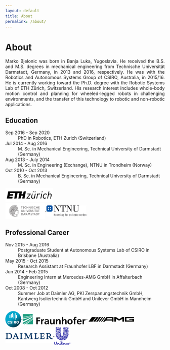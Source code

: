 ```yaml
---
layout: default
title: About
permalink: /about/
---
```


# About

<p style="text-align:justify">
Marko Bjelonic was born in Banja Luka, Yugoslavia. He received the B.S. and M.S. degrees in mechanical engineering from Technische Universität Darmstadt, Germany, in 2013 and 2016, respectively. He was with the Robotics and Autonomous Systems Group of CSIRO, Australia, in 2015/16. He is currently working toward the Ph.D. degree with the Robotic Systems Lab of ETH Zürich, Switzerland. His research interest includes whole-body motion control and planning for wheeled-legged robots in challenging environments, and the transfer of this technology to robotic and non-robotic applications.
</p>

## Education

<dl>
 <dt>Sep 2016 - Sep 2020</dt>
 <dd>PhD in Robotics, ETH Zurich (Switzerland)</dd>
 <dt>Jul 2014 - Aug 2016</dt>
 <dd>M. Sc. in Mechanical Engineering, Technical University of Darmstadt (Germany)</dd>
 <dt>Aug 2013 - July 2014</dt>
 <dd>M. Sc. in Engineering (Exchange), NTNU in Trondheim (Norway)</dd>
 <dt>Oct 2010 - Oct 2013</dt>
 <dd>B. Sc. in Mechanical Engineering, Technical University of Darmstadt (Germany)</dd>
</dl>

<a target="_blank" href="http://www.ethz.ch" title="ETH Zurich">
  <img src="/images/ethzurich.png" style="width: 30%">
</a>
<br>
<a target="_blank" href="https://www.tu-darmstadt.de/index.en.jsp" title="TU Darmstadt">
  <img src="/images/tudarmstadt.png" style="width: 25%" align="middle">
</a>
<a target="_blank" href="https://www.ntnu.edu/" title="NTNU">
  <img src="/images/ntnu.png" style="width: 25%" align="middle">
</a>

## Professional Career

<dl>
 <dt>Nov 2015 - Aug 2016</dt>
 <dd>Postgraduate Student at Autonomous Systems Lab of CSIRO in Brisbane (Australia)</dd>
 <dt>May 2015 - Oct 2015</dt>
 <dd>Research Assistant at Fraunhofer LBF in Darmstadt (Germany)</dd>
 <dt>Jun 2014 - Feb 2015</dt>
 <dd>Engineering Intern at Mercedes-AMG GmbH in Affalterbach (Germany)</dd>
 <dt>Oct 2008 - Oct 2012</dt>
 <dd>Summer Job at Daimler AG, PKI Zerspanungstechnik GmbH, Kantwerg Isoliertechnik GmbH and Unilever GmbH in Mannheim (Germany)</dd>
</dl>

<a target="_blank" href="https://www.csiro.au/" title="CSIRO">
  <img src="/images/csiro.png" style="width: 10%" align="middle">
</a>
<a target="_blank" href="https://www.lbf.fraunhofer.de/en.html" title="Fraunhofer LBF">
  <img src="/images/fraunhofer.png" style="width: 40%" align="middle">
</a>
<a target="_blank" href="https://www.mercedes-amg.com/en.html" title="Mercedes AMG">
  <img src="/images/amg.png" style="width: 30%" align="middle">
</a>
<a target="_blank" href="https://www.daimler.com/en/" title="Daimler AG">
  <img src="/images/daimler.png" style="width: 30%" align="middle">
</a>
<a target="_blank" href="https://www.unilever.com/" title="Unilever">
  <img src="/images/unilever.png" style="width: 10%" align="middle">
</a>
